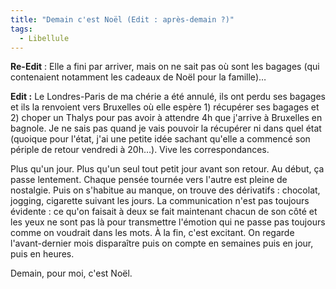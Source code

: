 ```yaml
---
title: "Demain c'est Noël (Edit : après-demain ?)"
tags:
  - Libellule
---
```


**Re-Edit**&nbsp;: Elle a fini par arriver, mais on ne sait pas où sont les bagages (qui contenaient notamment les cadeaux de Noël pour la famille)…

**Edit&nbsp;:** Le Londres-Paris de ma ch&#233;rie a &#233;t&#233; annul&#233;, ils ont perdu ses bagages et ils la renvoient vers Bruxelles o&#249; elle esp&#232;re 1) r&#233;cup&#233;rer ses bagages et 2) choper un Thalys pour pas avoir &#224; attendre 4h que j'arrive &#224; Bruxelles en bagnole. Je ne sais pas quand je vais pouvoir la r&#233;cup&#233;rer ni dans quel &#233;tat (quoique pour l'&#233;tat, j'ai une petite id&#233;e sachant qu'elle a commenc&#233; son p&#233;riple de retour vendredi &#224; 20h…). Vive les correspondances.

Plus qu'un jour. Plus qu'un seul tout petit jour avant son retour. Au d&#233;but, &#231;a passe lentement. Chaque pens&#233;e tourn&#233;e vers l'autre est pleine de nostalgie. Puis on s'habitue au manque, on trouve des d&#233;rivatifs&nbsp;: chocolat, jogging, cigarette suivant les jours. La communication n'est pas toujours &#233;vidente&nbsp;: ce qu'on faisait &#224; deux se fait maintenant chacun de son c&#244;t&#233; et les yeux ne sont pas l&#224; pour transmettre l'&#233;motion qui ne passe pas toujours comme on voudrait dans les mots. À la fin, c'est excitant. On regarde l'avant-dernier mois dispara&#238;tre puis on compte en semaines puis en jour, puis en heures.

Demain, pour moi, c'est No&#235;l.